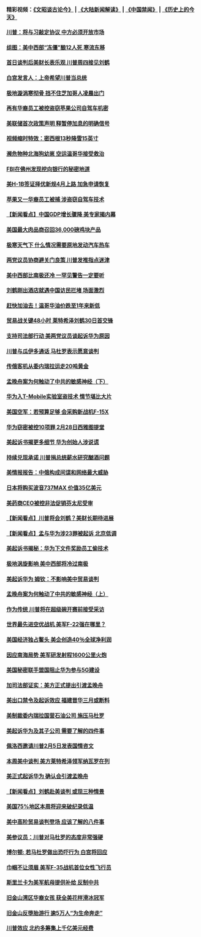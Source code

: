 #### 精彩视频：[《文昭谈古论今》](https://github.com/gfw-breaker/wenzhao) | [《大陆新闻解读》](https://github.com/gfw-breaker/ntdtv-comedy) | [《中国禁闻》](https://github.com/gfw-breaker/ntdtv-news) | [《历史上的今天》](https://github.com/gfw-breaker/today-in-history) 

#### [川普：将与习敲定协议 中方必须开放市场](../pages/nsc412/n11015814.md?t=01311830) 

#### [组图：美中西部“冻僵”酿12人死 寒流东移](../pages/nsc412/n11015675.md?t=01311830) 

#### [首日谈判后美财长表乐观 川普周四接见刘鹤](../pages/nsc412/n11015436.md?t=01311830) 

#### [白宫发言人：上帝希望川普当总统](../pages/nsc412/n11015016.md?t=01311830) 

#### [极地漩涡寒彻骨 挡不住芝加哥人凌晨出门](../pages/nsc412/n11014521.md?t=01311830) 

#### [再有华裔员工被控盗窃苹果公司自驾车机密](../pages/nsc412/n11014629.md?t=01311830) 

#### [美联储首次政策声明 释暂停加息的明确信号](../pages/nsc412/n11013829.md?t=01311830) 

#### [视频缩时特效：密西根13秒降雪15英寸](../pages/nsc412/n11014064.md?t=01311830) 

#### [濒危物种北海狗幼崽 空运温哥华接受救治](../pages/nsc412/n11014164.md?t=01311830) 

#### [FBI在佛州发现挖向银行的秘密地道](../pages/nsc412/n11013871.md?t=01311830) 

#### [美H-1B签证择优新规4月上路 加急申请恢复](../pages/nsc412/n11013875.md?t=01311830) 

#### [苹果又一华裔员工被捕 涉盗窃自驾车技术](../pages/nsc412/n11013848.md?t=01311830) 

#### [【新闻看点】中国GDP增长骤降 美专家揭内幕](../pages/nsc412/n11013286.md?t=01311830) 

#### [美国最大肉品商召回36,000磅鸡块产品](../pages/nsc412/n11013738.md?t=01311830) 

#### [极寒天气下 什么情况需要原地发动汽车热车](../pages/nsc412/n11013707.md?t=01311830) 

#### [两党议员协商避关门良策 川普发推指点迷津](../pages/nsc412/n11013570.md?t=01311830) 

#### [美中西部比南极还冷 一罕见警告一定要听](../pages/nsc412/n11013490.md?t=01311830) 

#### [刘鹤刚出酒店就遇中国访民拦堵 场面激烈](../pages/nsc412/n11013477.md?t=01311830) 

#### [赶快加油去！温哥华油价跌至1年来新低](../pages/nsc412/n11013503.md?t=01311830) 

#### [贸易战关键48小时 莱特希泽刘鹤30日首交锋](../pages/nsc412/n11013347.md?t=01311830) 

#### [支持司法部行动 美两党议员谈起诉华为原因](../pages/nsc412/n11013467.md?t=01311830) 

#### [川普与瓜伊多通话 马杜罗表示愿意谈判](../pages/nsc412/n11013353.md?t=01311830) 

#### [传俄客机从委内瑞拉运走20吨黄金](../pages/nsc412/n11013224.md?t=01311830) 

#### [孟晚舟案为何触动了中共的敏感神经（下）](../pages/nsc412/n11008903.md?t=01311830) 

#### [华为入T-Mobile实验室盗技术 情节堪比大片](../pages/nsc412/n11011032.md?t=01311830) 

#### [美国空军：若预算足够 会采购新战机F-15X](../pages/nsc412/n11012483.md?t=01311830) 

#### [华为窃密被控10项罪 2月28日西雅图提堂](../pages/nsc412/n11011664.md?t=01311830) 

#### [美起诉书揭更多细节 华为创始人涉说谎](../pages/nsc412/n11011478.md?t=01311830) 

#### [持续兑现承诺 川普捐总统薪水研究酗酒问题](../pages/nsc412/n11011753.md?t=01311830) 

#### [美情报报告：中俄构成间谍和网络最大威胁](../pages/nsc412/n11011346.md?t=01311830) 

#### [日本将购买波音737MAX 价值35亿美元](../pages/nsc412/n11011238.md?t=01311830) 

#### [美药商CEO被控非法促销芬太尼受审](../pages/nsc412/n11011244.md?t=01311830) 

#### [【新闻看点】川普将会刘鹤？美财长期待进展](../pages/nsc412/n11011103.md?t=01311830) 

#### [【新闻看点】孟与华为涉23罪被起诉 北京低调](../pages/nsc412/n11011100.md?t=01311830) 

#### [美起诉书揭秘：华为下文件奖励员工偷技术](../pages/nsc412/n11010958.md?t=01311830) 

#### [极地涡旋影响 美中西部将冷过南极](../pages/nsc412/n11010961.md?t=01311830) 

#### [美起诉华为  姆钦：不影响美中贸易谈判](../pages/nsc412/n11010980.md?t=01311830) 

#### [孟晚舟案为何触动了中共的敏感神经（上）](../pages/nsc412/n11008466.md?t=01311830) 

#### [作为传统 川普将在超级碗开赛前接受采访](../pages/nsc412/n11010284.md?t=01311830) 

#### [世界最先进空优战机 美军F-22强在哪里？](../pages/nsc412/n11010323.md?t=01311830) 

#### [美国经济独占鳌头 美企创造40％全球净利润](../pages/nsc412/n11010092.md?t=01311830) 

#### [因应南海局势 美军研发射程1600公里火炮](../pages/nsc412/n11010046.md?t=01311830) 

#### [美国秘密联手盟国阻止华为参与5G建设](../pages/nsc412/n11008416.md?t=01311830) 

#### [加司法部证实：美方正式提出引渡孟晚舟](../pages/nsc412/n11009536.md?t=01311830) 

#### [美出口禁令及起诉效应 福建晋华三月或断料](../pages/nsc412/n11009319.md?t=01311830) 

#### [美制裁委内瑞拉国营石油公司 施压马杜罗](../pages/nsc412/n11009006.md?t=01311830) 

#### [美起诉华为及其子公司 需要了解的四件事](../pages/nsc412/n11009051.md?t=01311830) 

#### [佩洛西邀请川普2月5日发表国情咨文](../pages/nsc412/n11008732.md?t=01311830) 

#### [本周美中谈判 美方莱特希泽领军纳瓦罗在列](../pages/nsc412/n11008813.md?t=01311830) 

#### [美正式起诉华为 确认会引渡孟晚舟](../pages/nsc412/n11008885.md?t=01311830) 

#### [【新闻看点】刘鹤赴美谈判 或现三种情景](../pages/nsc412/n11008460.md?t=01311830) 

#### [美国75%地区本周将迎来破纪录低温](../pages/nsc412/n11008515.md?t=01311830) 

#### [美中高阶贸易谈判登场 应该了解的八件事](../pages/nsc412/n11008487.md?t=01311830) 

#### [美参议员：川普对马杜罗的态度非常强硬](../pages/nsc412/n11008349.md?t=01311830) 

#### [博尔顿: 若马杜罗做出恐吓行为 白宫将回应](../pages/nsc412/n11008204.md?t=01311830) 

#### [巾帼不让须眉 美军F-35战机首位女性飞行员](../pages/nsc412/n11007778.md?t=01311830) 

#### [斯里兰卡为美军航母提供补给 反制中共](../pages/nsc412/n11007567.md?t=01311830) 

#### [旧金山湾区华裔女孩 获全美花样滑冰冠军](../pages/nsc412/n11007307.md?t=01311830) 

#### [旧金山反堕胎游行 逾5万人“为生命奔走”](../pages/nsc412/n11007277.md?t=01311830) 

#### [川普效应 北约多筹集上千亿美元经费](../pages/nsc412/n11006307.md?t=01311830) 


